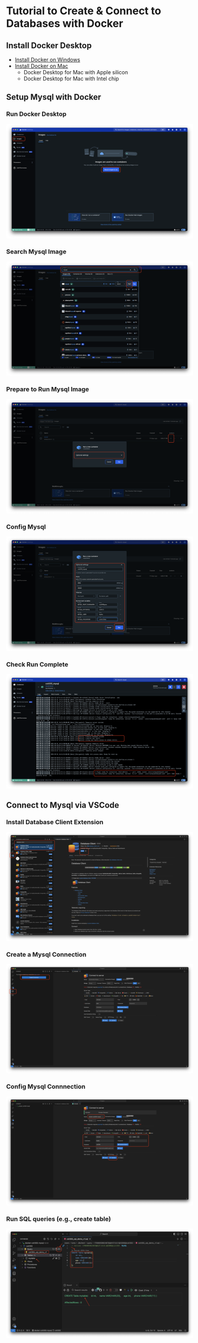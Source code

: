 # Tutorial to Create & Connect to Databases with Docker

## Install Docker Desktop
- [Install Docker on Windows](https://docs.docker.com/desktop/install/windows-install/#:~:text=Download%20the%20installer%20using%20the,Program%20Files%5CDocker%5CDocker%20.)
- [Install Docker on Mac](https://docs.docker.com/desktop/install/mac-install/)
  - Docker Desktop for Mac with Apple silicon 
  - Docker Desktop for Mac with Intel chip 

## Setup Mysql with Docker
### Run Docker Desktop
![Search Mysql Image](img/docker_img_1_docker_desktop.png)
### Search Mysql Image
![Search Mysql Image](img/docker_img_2_search_mysql.png)
### Prepare to Run Mysql Image 
![Search Mysql Image](img/docker_img_3_run_mysql.png)
### Config Mysql
![Search Mysql Image](img/docker_img_4_config_mysql.png)
### Check Run Complete
![Search Mysql Image](img/docker_img_5_mysql_run_complete.png)

## Connect to Mysql via VSCode
### Install Database Client Extension
![Search Mysql Image](img/vscode_img_1_extension_dbclient.png)
### Create a Mysql Connection
![Search Mysql Image](img/vscode_img_2_mysql_connection.png)
### Config Mysql Connnection
![Search Mysql Image](img/vscode_img_3_conn_config.png)
### Run SQL queries (e.g., create table)
![Search Mysql Image](img/vscode_img_4_sql_create_table.png)
